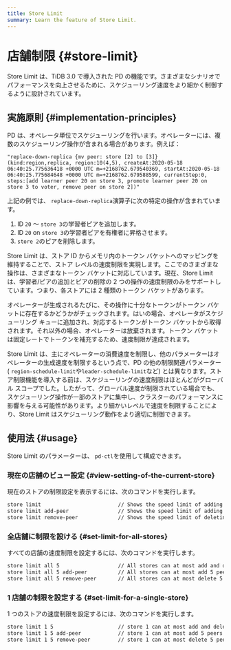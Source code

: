 ```yaml
---
title: Store Limit
summary: Learn the feature of Store Limit.
---
```


# 店舗制限 {#store-limit}

Store Limit は、TiDB 3.0 で導入された PD の機能です。さまざまなシナリオでパフォーマンスを向上させるために、スケジューリング速度をより細かく制御するように設計されています。

## 実施原則 {#implementation-principles}

PD は、オペレータ単位でスケジューリングを行います。オペレーターには、複数のスケジューリング操作が含まれる場合があります。例えば：

```
"replace-down-replica {mv peer: store [2] to [3]} (kind:region,replica, region:10(4,5), createAt:2020-05-18 06:40:25.775636418 +0000 UTC m=+2168762.679540369, startAt:2020-05-18 06:40:25.775684648 +0000 UTC m=+2168762.679588599, currentStep:0, steps:[add learner peer 20 on store 3, promote learner peer 20 on store 3 to voter, remove peer on store 2])"
```

上記の例では、 `replace-down-replica`演算子に次の特定の操作が含まれています。

1.  ID `20` ～ `store 3`の学習者ピアを追加します。
2.  ID `20` on `store 3`の学習者ピアを有権者に昇格させます。
3.  `store 2`のピアを削除します。

Store Limit は、ストア ID からメモリ内のトークン バケットへのマッピングを維持することで、ストア レベルの速度制限を実現します。ここでのさまざまな操作は、さまざまなトークン バケットに対応しています。現在、Store Limit は、学習者/ピアの追加とピアの削除の 2 つの操作の速度制限のみをサポートしています。つまり、各ストアには 2 種類のトークン バケットがあります。

オペレーターが生成されるたびに、その操作に十分なトークンがトークン バケットに存在するかどうかがチェックされます。はいの場合、オペレータがスケジューリング キューに追加され、対応するトークンがトークン バケットから取得されます。それ以外の場合、オペレーターは放棄されます。トークン バケットは固定レートでトークンを補充するため、速度制限が達成されます。

Store Limit は、主にオペレーターの消費速度を制限し、他のパラメーターはオペレーターの生成速度を制限するという点で、PD の他の制限関連パラメーター ( `region-schedule-limit`や`leader-schedule-limit`など) とは異なります。ストア制限機能を導入する前は、スケジューリングの速度制限はほとんどがグローバル スコープでした。したがって、グローバル速度が制限されている場合でも、スケジューリング操作が一部のストアに集中し、クラスターのパフォーマンスに影響を与える可能性があります。より細かいレベルで速度を制限することにより、Store Limit はスケジューリング動作をより適切に制御できます。

## 使用法 {#usage}

Store Limit のパラメーターは、 `pd-ctl`を使用して構成できます。

### 現在の店舗のビュー設定 {#view-setting-of-the-current-store}

現在のストアの制限設定を表示するには、次のコマンドを実行します。


```bash
store limit                         // Shows the speed limit of adding and deleting peers in all stores.
store limit add-peer                // Shows the speed limit of adding peers in all stores.
store limit remove-peer             // Shows the speed limit of deleting peers in all stores.
```

### 全店舗に制限を設ける {#set-limit-for-all-stores}

すべての店舗の速度制限を設定するには、次のコマンドを実行します。


```bash
store limit all 5                   // All stores can at most add and delete 5 peers per minute.
store limit all 5 add-peer          // All stores can at most add 5 peers per minute.
store limit all 5 remove-peer       // All stores can at most delete 5 peers per minute.
```

### 1 店舗の制限を設定する {#set-limit-for-a-single-store}

1 つのストアの速度制限を設定するには、次のコマンドを実行します。


```bash
store limit 1 5                     // store 1 can at most add and delete 5 peers per minute.
store limit 1 5 add-peer            // store 1 can at most add 5 peers per minute.
store limit 1 5 remove-peer         // store 1 can at most delete 5 peers per minute.
```

